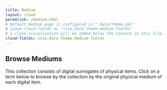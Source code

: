 ```yaml
---
title: Medium
layout: cloud
permalink: /medium.html
# Default medium page is configured in "_data/theme.yml"
# leave cloud-fields as "site.data.theme.medium-fields"
# a cloud visualization will be added below the content in this file
cloud-fields: site.data.theme.medium-fields
---
```


## Browse Mediums

This collection consists of digital surrogates of physical items. Click on a term below to browse by the collection by the original physical medium of each digital item. 
